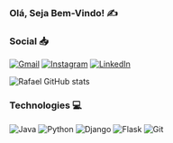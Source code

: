 ### Olá, Seja Bem-Vindo! ✍️

### Social 📥

[![Gmail](https://img.shields.io/badge/Gmail-D14836?style=for-the-badge&logo=gmail&logoColor=white)](mailto:rafahimovic10@gmail.com)
[![Instagram](https://img.shields.io/badge/Instagram-E4405F?style=for-the-badge&logo=instagram&logoColor=white)](https://instagram.com/rafaell.rb)
[![LinkedIn](https://img.shields.io/badge/LinkedIn-0077B5?style=for-the-badge&logo=linkedin&logoColor=white)](https://www.linkedin.com/in/rafaelbrandaobarreto)

![Rafael GitHub stats](https://github-readme-stats.vercel.app/api?username=rbrafazin&show_icons=true&theme=transparent)

### Technologies 💻

<div style="display: inline-block">
  <img align="center" alt="Java" src="https://img.shields.io/badge/Java-ED8B00?style=for-the-badge&logo=openjdk&logoColor=white" />
  <img align="center" alt="Python" src="https://img.shields.io/badge/Python-14354C?style=for-the-badge&logo=python&logoColor=white" />
  <img align="center" alt="Django" src="https://img.shields.io/badge/Django-092E20?style=for-the-badge&logo=django&logoColor=white" />
  <img align="center" alt="Flask" src="https://img.shields.io/badge/Flask-000000?style=for-the-badge&logo=flask&logoColor=white" />
  <img align="center" alt="Git" src="https://img.shields.io/badge/Git-E44C30?style=for-the-badge&logo=git&logoColor=white" />
</div>
